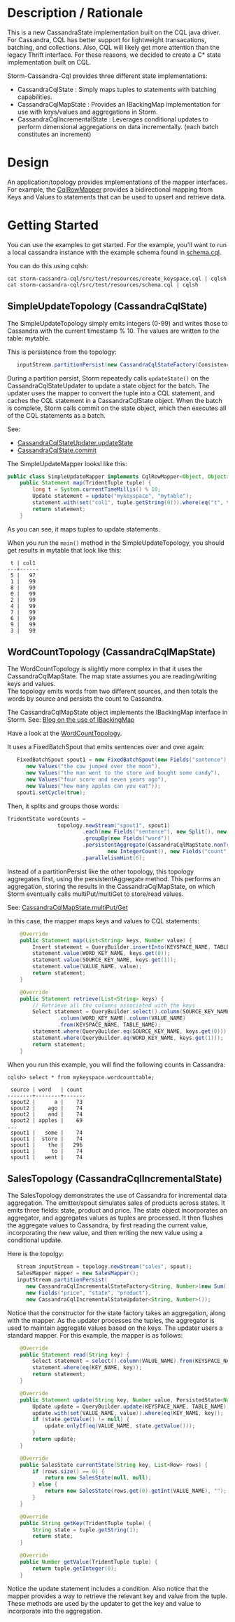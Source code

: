Description / Rationale
===================

This is a new CassandraState implementation built on the CQL java driver.  For Cassandra, CQL has better support for lightweight transacations, batching, and collections.  Also, CQL will likely get more attention than the legacy Thrift interface.  For these reasons, we decided to create a C* state implementation built on CQL.

Storm-Cassandra-Cql provides three different state implementations:
* CassandraCqlState : Simply maps tuples to statements with batching capabilities.
* CassandraCqlMapState : Provides an IBackingMap implementation for use with keys/values and aggregations in Storm.
* CassandraCqlIncrementalState : Leverages conditional updates to perform dimensional aggregations on data incrementally. (each batch constitutes an increment)

Design
===================
An application/topology provides implementations of the mapper interfaces. 
For example, the [CqlRowMapper](https://github.com/hmsonline/storm-cassandra-cql/blob/master/src/main/java/com/hmsonline/trident/cql/mappers/CqlRowMapper.java) provides a bidirectional mapping from Keys and Values to statements that can be used to upsert and retrieve data.

Getting Started
===================
You can use the examples to get started.  For the example, you'll want to run a local cassandra instance with the example schema found in 
[schema.cql](https://github.com/hmsonline/storm-cassandra-cql/blob/master/src/test/resources/schema.cql).

You can do this using cqlsh:

```
cat storm-cassandra-cql/src/test/resources/create_keyspace.cql | cqlsh
cat storm-cassandra-cql/src/test/resources/schema.cql | cqlsh
```


## SimpleUpdateTopology (CassandraCqlState)

The SimpleUpdateTopology simply emits integers (0-99) and writes those to Cassandra with the current timestamp % 10.  The values are written to the table: mytable.

This is persistence from the topology:
```java
   inputStream.partitionPersist(new CassandraCqlStateFactory(ConsistencyLevel.ONE), new Fields("test"), new CassandraCqlStateUpdater(mapper));
```

During a partition persist, Storm repeatedly calls `updateState()` on the CassandraCqlStateUpdater to update a state object for the batch.  The updater uses the mapper to convert the tuple into a CQL statement, and caches the CQL statement in a CassandraCqlState object.  When the batch is complete, Storm calls commit on the state object, which then executes all of the CQL statements as a batch.

See: 
* [CassandraCqlStateUpdater.updateState](https://github.com/hmsonline/storm-cassandra-cql/blob/master/src/main/java/com/hmsonline/trident/cql/CassandraCqlStateUpdater.java#L37-L41)
* [CassandraCqlState.commit](https://github.com/hmsonline/storm-cassandra-cql/blob/master/src/main/java/com/hmsonline/trident/cql/CassandraCqlState.java#L39-L56)

The SimpleUpdateMapper looksl like this:

```java
public class SimpleUpdateMapper implements CqlRowMapper<Object, Object>, Serializable {
    public Statement map(TridentTuple tuple) {
        long t = System.currentTimeMillis() % 10;
        Update statement = update("mykeyspace", "mytable");
        statement.with(set("col1", tuple.getString(0))).where(eq("t", t));
        return statement;
    }
```

As you can see, it maps tuples to update statements.

When you run the `main()` method in the SimpleUpdateTopology, you should get results in mytable that look like this:
 
```
 t | col1
---+------
 5 |   97
 1 |   99
 8 |   99
 0 |   99
 2 |   99
 4 |   99
 7 |   99
 6 |   99
 9 |   99
 3 |   99
```


## WordCountTopology (CassandraCqlMapState)
The WordCountTopology is slightly more complex in that it uses the CassandraCqlMapState.  The map state assumes you are reading/writing keys and values.  
The topology emits words from two different sources, and then totals the words by source and persists the count to Cassandra.

The CassandraCqlMapState object implements the IBackingMap interface in Storm.
See:
[Blog on the use of IBackingMap](https://svendvanderveken.wordpress.com/2013/07/30/scalable-real-time-state-update-with-storm/)

Have a look at the [WordCountTopology](https://github.com/hmsonline/storm-cassandra-cql/blob/master/src/test/java/com/hmsonline/trident/cql/example/wordcount/WordCountTopology.java).

It uses a FixedBatchSpout that emits sentences over and over again:

```java
   FixedBatchSpout spout1 = new FixedBatchSpout(new Fields("sentence"), 3,
      new Values("the cow jumped over the moon"),
      new Values("the man went to the store and bought some candy"),
      new Values("four score and seven years ago"),
      new Values("how many apples can you eat"));
   spout1.setCycle(true);
```

Then, it splits and groups those words:

```java
TridentState wordCounts =
                topology.newStream("spout1", spout1)
                        .each(new Fields("sentence"), new Split(), new Fields("word"))
                        .groupBy(new Fields("word"))
                        .persistentAggregate(CassandraCqlMapState.nonTransactional(new WordCountMapper()),
                                new IntegerCount(), new Fields("count"))
                        .parallelismHint(6);
```

Instead of a partitionPersist like the other topology, this topology aggregates first, using the persistentAggregate method.  This performs an aggregation, storing the results in the CassandraCqlMapState, on which Storm eventually calls multiPut/multiGet to store/read values.

See:
[CassandraCqlMapState.multiPut/Get](https://github.com/hmsonline/storm-cassandra-cql/blob/master/src/main/java/com/hmsonline/trident/cql/CassandraCqlMapState.java#L122-L187)

In this case, the mapper maps keys and values to CQL statements:

```java
    @Override
    public Statement map(List<String> keys, Number value) {
        Insert statement = QueryBuilder.insertInto(KEYSPACE_NAME, TABLE_NAME);
        statement.value(WORD_KEY_NAME, keys.get(0));
        statement.value(SOURCE_KEY_NAME, keys.get(1));
        statement.value(VALUE_NAME, value);
        return statement;
    }

    @Override
    public Statement retrieve(List<String> keys) {
        // Retrieve all the columns associated with the keys
        Select statement = QueryBuilder.select().column(SOURCE_KEY_NAME)
                .column(WORD_KEY_NAME).column(VALUE_NAME)
                .from(KEYSPACE_NAME, TABLE_NAME);
        statement.where(QueryBuilder.eq(SOURCE_KEY_NAME, keys.get(0)));
        statement.where(QueryBuilder.eq(WORD_KEY_NAME, keys.get(1)));
        return statement;
    }
```

When you run this example, you will find the following counts in Cassandra:

```
cqlsh> select * from mykeyspace.wordcounttable;

 source | word   | count
--------+--------+-------
 spout2 |      a |    73
 spout2 |    ago |    74
 spout2 |    and |    74
 spout2 | apples |    69
...
 spout1 |   some |    74
 spout1 |  store |    74
 spout1 |    the |   296
 spout1 |     to |    74
 spout1 |   went |    74
```

## SalesTopology (CassandraCqlIncrementalState)
The SalesTopology demonstrates the use of Cassandra for incremental data aggregation.  The emitter/spout simulates sales of products across states.  It emits three fields: state, product and price.  The state object incorporates an aggregator, and aggregates values as tuples are processed.  It then flushes the aggregate values to Cassandra, by first reading the current value, incorporating the new value, and then writing the new value using a conditional update.


Here is the topolgy:

```java
   Stream inputStream = topology.newStream("sales", spout);
   SalesMapper mapper = new SalesMapper();
   inputStream.partitionPersist(
      new CassandraCqlIncrementalStateFactory<String, Number>(new Sum(), mapper),
      new Fields("price", "state", "product"),
      new CassandraCqlIncrementalStateUpdater<String, Number>());
```

Notice that the constructor for the state factory takes an aggregation, along with the mapper.  As the updater processes the tuples, the aggregator is used to maintain aggregate values based on the keys. The updater users a standard mapper.  For this example, the mapper is as follows:

```java
    @Override
    public Statement read(String key) {
        Select statement = select().column(VALUE_NAME).from(KEYSPACE_NAME, TABLE_NAME);
        statement.where(eq(KEY_NAME, key));
        return statement;
    }

    @Override
    public Statement update(String key, Number value, PersistedState<Number> state, long txid, int partition) {
        Update update = QueryBuilder.update(KEYSPACE_NAME, TABLE_NAME);
        update.with(set(VALUE_NAME, value)).where(eq(KEY_NAME, key));
        if (state.getValue() != null) {
            update.onlyIf(eq(VALUE_NAME, state.getValue()));
        }
        return update;
    }

    @Override
    public SalesState currentState(String key, List<Row> rows) {
        if (rows.size() == 0) {
            return new SalesState(null, null);
        } else {
            return new SalesState(rows.get(0).getInt(VALUE_NAME), "");
        }
    }

    @Override
    public String getKey(TridentTuple tuple) {
        String state = tuple.getString(1);
        return state;
    }

    @Override
    public Number getValue(TridentTuple tuple) {
        return tuple.getInteger(0);
    }
```

Notice the update statement includes a condition.  Also notice that the mapper provides a way to retrieve the relevant key and value from the tuple.  These methods are used by the updater to get the key and value to incorporate into the aggregation.


